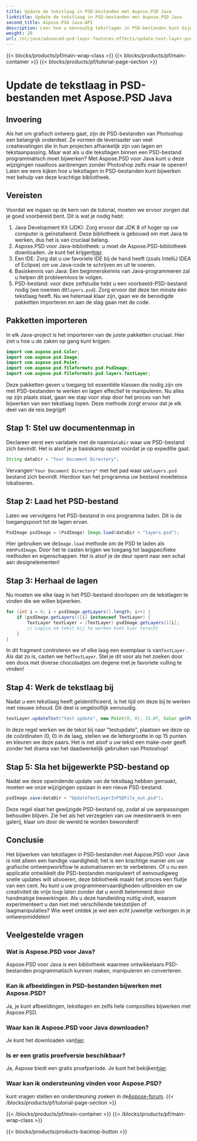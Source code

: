 ```yaml
---
title: Update de tekstlaag in PSD-bestanden met Aspose.PSD Java
linktitle: Update de tekstlaag in PSD-bestanden met Aspose.PSD Java
second_title: Aspose.PSD Java-API
description: Leer hoe u eenvoudig tekstlagen in PSD-bestanden kunt bijwerken met Aspose.PSD voor Java. Volg onze stapsgewijze handleiding voor naadloze tekstbewerking.
weight: 28
url: /nl/java/advanced-psd-layer-features-effects/update-text-layer-psd-files/
---
```


{{< blocks/products/pf/main-wrap-class >}}
{{< blocks/products/pf/main-container >}}
{{< blocks/products/pf/tutorial-page-section >}}

# Update de tekstlaag in PSD-bestanden met Aspose.PSD Java

## Invoering
Als het om grafisch ontwerp gaat, zijn de PSD-bestanden van Photoshop een belangrijk onderdeel. Ze vormen de levensader van veel creatievelingen die in hun projecten afhankelijk zijn van lagen en tekstaanpassing. Maar wat als u die tekstlagen binnen een PSD-bestand programmatisch moet bijwerken? Met Aspose.PSD voor Java kunt u deze wijzigingen naadloos aanbrengen zonder Photoshop zelfs maar te openen! Laten we eens kijken hoe u tekstlagen in PSD-bestanden kunt bijwerken met behulp van deze krachtige bibliotheek.
## Vereisten
Voordat we ingaan op de kern van de tutorial, moeten we ervoor zorgen dat je goed voorbereid bent. Dit is wat je nodig hebt:
1. Java Development Kit (JDK): Zorg ervoor dat JDK 8 of hoger op uw computer is geïnstalleerd. Deze bibliotheek is gebouwd om met Java te werken, dus het is van cruciaal belang.
2. Aspose.PSD voor Java-bibliotheek: u moet de Aspose.PSD-bibliotheek downloaden. Je kunt het krijgen[hier](https://releases.aspose.com/psd/java/). 
3. Een IDE: Zorg dat u uw favoriete IDE bij de hand heeft (zoals IntelliJ IDEA of Eclipse) om uw Java-code te schrijven en uit te voeren.
4. Basiskennis van Java: Een beginnerskennis van Java-programmeren zal u helpen dit probleemloos te volgen.
5.  PSD-bestand: voor deze zelfstudie hebt u een voorbeeld-PSD-bestand nodig (we noemen dit`layers.psd`). Zorg ervoor dat deze ten minste één tekstlaag heeft.
Nu we helemaal klaar zijn, gaan we de benodigde pakketten importeren en aan de slag gaan met de code.
## Pakketten importeren
In elk Java-project is het importeren van de juiste pakketten cruciaal. Hier ziet u hoe u de zaken op gang kunt krijgen:
```java
import com.aspose.psd.Color;
import com.aspose.psd.Image;
import com.aspose.psd.Point;
import com.aspose.psd.fileformats.psd.PsdImage;
import com.aspose.psd.fileformats.psd.layers.TextLayer;
```
Deze pakketten geven u toegang tot essentiële klassen die nodig zijn om met PSD-bestanden te werken en lagen effectief te manipuleren.
Nu alles op zijn plaats staat, gaan we stap voor stap door het proces van het bijwerken van een tekstlaag lopen. Deze methode zorgt ervoor dat je elk deel van de reis begrijpt!
## Stap 1: Stel uw documentenmap in
Declareer eerst een variabele met de naam`dataDir` waar uw PSD-bestand zich bevindt. Het is alsof je je basiskamp opzet voordat je op expeditie gaat.
```java
String dataDir = "Your Document Directory";
```
 Vervangen`"Your Document Directory"` met het pad waar uw`layers.psd` bestand zich bevindt. Hierdoor kan het programma uw bestand moeiteloos lokaliseren.
## Stap 2: Laad het PSD-bestand
Laten we vervolgens het PSD-bestand in ons programma laden. Dit is de toegangspoort tot de lagen ervan.
```java
PsdImage psdImage = (PsdImage) Image.load(dataDir + "layers.psd");
```
 Hier gebruiken we de`Image.load` methode om de PSD te laden als een`PsdImage`. Door het te casten krijgen we toegang tot laagspecifieke methoden en eigenschappen. Het is alsof je de deur opent naar een schat aan designelementen!
## Stap 3: Herhaal de lagen
Nu moeten we elke laag in het PSD-bestand doorlopen om de tekstlagen te vinden die we willen bijwerken. 
```java
for (int i = 0; i < psdImage.getLayers().length; i++) {
    if (psdImage.getLayers()[i] instanceof TextLayer) {
        TextLayer textLayer = (TextLayer) psdImage.getLayers()[i];
        // Logica om tekst bij te werken komt hier terecht
    }
}
```
 In dit fragment controleren we of elke laag een exemplaar is van`TextLayer` . Als dat zo is, casten we het`TextLayer`. Stel je dit voor als het zoeken door een doos met diverse chocolaatjes om degene met je favoriete vulling te vinden!
## Stap 4: Werk de tekstlaag bij
Nadat u een tekstlaag heeft geïdentificeerd, is het tijd om deze bij te werken met nieuwe inhoud. Dit deel is ongelooflijk eenvoudig.
```java
textLayer.updateText("test update", new Point(0, 0), 15.0f, Color.getPurple());
```
In deze regel werken we de tekst bij naar "testupdate", plaatsen we deze op de coördinaten (0, 0) in de laag, stellen we de lettergrootte in op 15 punten en kleuren we deze paars. Het is net alsof u uw tekst een make-over geeft zonder het drama van het daadwerkelijk gebruiken van Photoshop!
## Stap 5: Sla het bijgewerkte PSD-bestand op
Nadat we deze opwindende update van de tekstlaag hebben gemaakt, moeten we onze wijzigingen opslaan in een nieuw PSD-bestand. 
```java
psdImage.save(dataDir + "UpdateTextLayerInPSDFile_out.psd");
```
Deze regel slaat het gewijzigde PSD-bestand op, zodat al uw aanpassingen behouden blijven. Zie het als het verzegelen van uw meesterwerk in een galerij, klaar om door de wereld te worden bewonderd!
## Conclusie
Het bijwerken van tekstlagen in PSD-bestanden met Aspose.PSD voor Java is niet alleen een handige vaardigheid; het is een krachtige manier om uw grafische ontwerpworkflow te automatiseren en te verbeteren. Of u nu een applicatie ontwikkelt die PSD-bestanden manipuleert of eenvoudigweg snelle updates wilt uitvoeren, deze bibliotheek maakt het proces een fluitje van een cent. Nu kunt u uw programmeervaardigheden uitbreiden en uw creativiteit de vrije loop laten zonder dat u wordt belemmerd door handmatige bewerkingen.
Als u deze handleiding nuttig vindt, waarom experimenteert u dan niet met verschillende tekststijlen of laagmanipulaties? Wie weet ontdek je wel een echt juweeltje verborgen in je ontwerpmiddelen!
## Veelgestelde vragen
### Wat is Aspose.PSD voor Java?
Aspose.PSD voor Java is een bibliotheek waarmee ontwikkelaars PSD-bestanden programmatisch kunnen maken, manipuleren en converteren.
### Kan ik afbeeldingen in PSD-bestanden bijwerken met Aspose.PSD?
Ja, je kunt afbeeldingen, tekstlagen en zelfs hele composities bijwerken met Aspose.PSD.
### Waar kan ik Aspose.PSD voor Java downloaden?
 Je kunt het downloaden van[hier](https://releases.aspose.com/psd/java/).
### Is er een gratis proefversie beschikbaar?
 Ja, Aspose biedt een gratis proefperiode. Je kunt het bekijken[hier](https://releases.aspose.com/).
### Waar kan ik ondersteuning vinden voor Aspose.PSD?
 kunt vragen stellen en ondersteuning zoeken in de[Aspose-forum](https://forum.aspose.com/c/psd/34).
{{< /blocks/products/pf/tutorial-page-section >}}

{{< /blocks/products/pf/main-container >}}
{{< /blocks/products/pf/main-wrap-class >}}

{{< blocks/products/products-backtop-button >}}
